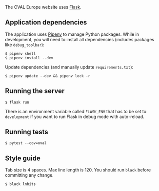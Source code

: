 The OVAL Europe website uses [Flask][flask].

Application dependencies
------------------------

The application uses [Pipenv][pipenv] to manage Python packages. While in development, you will need to install
all dependencies (includes packages like `debug_toolbar`):

    $ pipenv shell
    $ pipenv install --dev

Update dependencies (and manually update `requirements.txt`):

    $ pipenv update --dev && pipenv lock -r

Running the server
------------------

    $ flask run

There is an environment variable called `FLASK_ENV` that has to be set to `development`
if you want to run Flask in debug mode with auto-reload.

Running tests
-------------

    $ pytest --cov=oval

Style guide
-----------

Tab size is 4 spaces. Max line length is 120. You should run `black` before committing any change.

    $ black lnbits


[flask]: https://flask.pocoo.org/
[pipenv]: https://docs.pipenv.org/#install-pipenv-today
